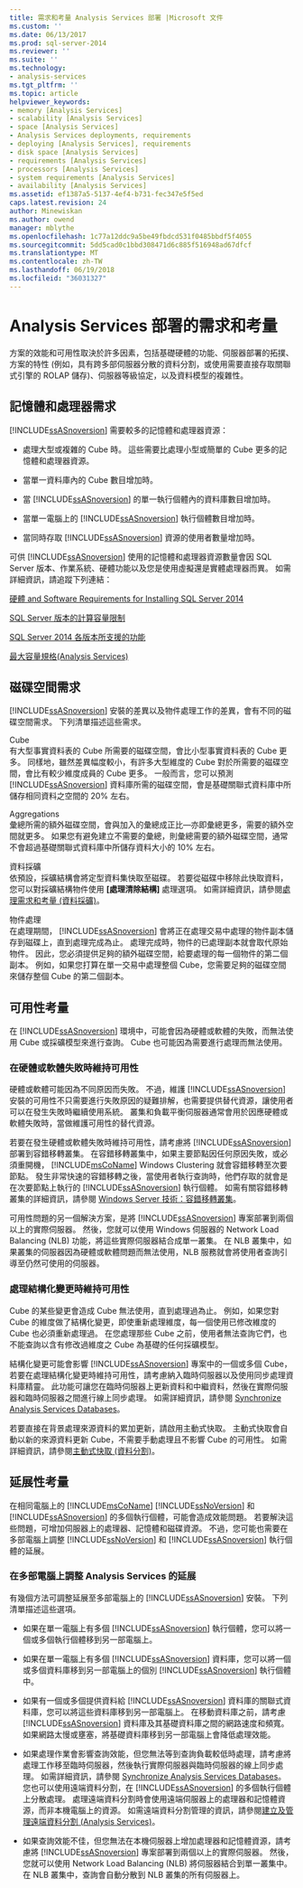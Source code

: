 ```yaml
---
title: 需求和考量 Analysis Services 部署 |Microsoft 文件
ms.custom: ''
ms.date: 06/13/2017
ms.prod: sql-server-2014
ms.reviewer: ''
ms.suite: ''
ms.technology:
- analysis-services
ms.tgt_pltfrm: ''
ms.topic: article
helpviewer_keywords:
- memory [Analysis Services]
- scalability [Analysis Services]
- space [Analysis Services]
- Analysis Services deployments, requirements
- deploying [Analysis Services], requirements
- disk space [Analysis Services]
- requirements [Analysis Services]
- processors [Analysis Services]
- system requirements [Analysis Services]
- availability [Analysis Services]
ms.assetid: ef1387a5-5137-4ef4-b731-fec347e5f5ed
caps.latest.revision: 24
author: Minewiskan
ms.author: owend
manager: mblythe
ms.openlocfilehash: 1c77a12ddc9a5be49fbdcd531f0485bbdf5f4055
ms.sourcegitcommit: 5dd5cad0c1bbd308471d6c885f516948ad67dfcf
ms.translationtype: MT
ms.contentlocale: zh-TW
ms.lasthandoff: 06/19/2018
ms.locfileid: "36031327"
---
```

# <a name="requirements-and-considerations-for-analysis-services-deployment"></a>Analysis Services 部署的需求和考量
  方案的效能和可用性取決於許多因素，包括基礎硬體的功能、伺服器部署的拓撲、方案的特性 (例如，具有跨多部伺服器分散的資料分割，或使用需要直接存取關聯式引擎的 ROLAP 儲存)、伺服器等級協定，以及資料模型的複雜性。  
  
## <a name="memory-and-processor-requirements"></a>記憶體和處理器需求  
 [!INCLUDE[ssASnoversion](../../includes/ssasnoversion-md.md)] 需要較多的記憶體和處理器資源：  
  
-   處理大型或複雜的 Cube 時。 這些需要比處理小型或簡單的 Cube 更多的記憶體和處理器資源。  
  
-   當單一資料庫內的 Cube 數目增加時。  
  
-   當 [!INCLUDE[ssASnoversion](../../includes/ssasnoversion-md.md)] 的單一執行個體內的資料庫數目增加時。  
  
-   當單一電腦上的 [!INCLUDE[ssASnoversion](../../includes/ssasnoversion-md.md)] 執行個體數目增加時。  
  
-   當同時存取 [!INCLUDE[ssASnoversion](../../includes/ssasnoversion-md.md)] 資源的使用者數量增加時。  
  
 可供 [!INCLUDE[ssASnoversion](../../includes/ssasnoversion-md.md)] 使用的記憶體和處理器資源數量會因 SQL Server 版本、作業系統、硬體功能以及您是使用虛擬還是實體處理器而異。 如需詳細資訊，請追蹤下列連結：  
  
 [硬體 and Software Requirements for Installing SQL Server 2014](../../sql-server/install/hardware-and-software-requirements-for-installing-sql-server.md)  
  
 [SQL Server 版本的計算容量限制](../../sql-server/compute-capacity-limits-by-edition-of-sql-server.md)  
  
 [SQL Server 2014 各版本所支援的功能](../../getting-started/features-supported-by-the-editions-of-sql-server-2014.md)  
  
 [最大容量規格&#40;Analysis Services&#41;](olap-physical/maximum-capacity-specifications-analysis-services.md)  
  
## <a name="disk-space-requirements"></a>磁碟空間需求  
 [!INCLUDE[ssASnoversion](../../includes/ssasnoversion-md.md)] 安裝的差異以及物件處理工作的差異，會有不同的磁碟空間需求。 下列清單描述這些需求。  
  
 Cube  
 有大型事實資料表的 Cube 所需要的磁碟空間，會比小型事實資料表的 Cube 更多。 同樣地，雖然差異幅度較小，有許多大型維度的 Cube 對於所需要的磁碟空間，會比有較少維度成員的 Cube 更多。 一般而言，您可以預測 [!INCLUDE[ssASnoversion](../../includes/ssasnoversion-md.md)] 資料庫所需的磁碟空間，會是基礎關聯式資料庫中所儲存相同資料之空間的 20% 左右。  
  
 Aggregations  
 彙總所需的額外磁碟空間，會與加入的彙總成正比—亦即彙總更多，需要的額外空間就更多。 如果您有避免建立不需要的彙總，則彙總需要的額外磁碟空間，通常不會超過基礎關聯式資料庫中所儲存資料大小的 10% 左右。  
  
 資料採礦  
 依預設，採礦結構會將定型資料集快取至磁碟。 若要從磁碟中移除此快取資料，您可以對採礦結構物件使用 **[處理清除結構]** 處理選項。 如需詳細資訊，請參閱[處理需求和考量 &#40;資料採礦&#41;](../data-mining/processing-requirements-and-considerations-data-mining.md)。  
  
 物件處理  
 在處理期間， [!INCLUDE[ssASnoversion](../../includes/ssasnoversion-md.md)] 會將正在處理交易中處理的物件副本儲存到磁碟上，直到處理完成為止。 處理完成時，物件的已處理副本就會取代原始物件。 因此，您必須提供足夠的額外磁碟空間，給要處理的每一個物件的第二個副本。 例如，如果您打算在單一交易中處理整個 Cube，您需要足夠的磁碟空間來儲存整個 Cube 的第二個副本。  
  
##  <a name="BKMK_Availability"></a> 可用性考量  
 在 [!INCLUDE[ssASnoversion](../../includes/ssasnoversion-md.md)] 環境中，可能會因為硬體或軟體的失敗，而無法使用 Cube 或採礦模型來進行查詢。 Cube 也可能因為需要進行處理而無法使用。  
  
### <a name="providing-availability-in-the-event-of-hardware-or-software-failures"></a>在硬體或軟體失敗時維持可用性  
 硬體或軟體可能因為不同原因而失敗。 不過，維護 [!INCLUDE[ssASnoversion](../../includes/ssasnoversion-md.md)] 安裝的可用性不只需要進行失敗原因的疑難排解，也需要提供替代資源，讓使用者可以在發生失敗時繼續使用系統。 叢集和負載平衡伺服器通常會用於因應硬體或軟體失敗時，當做維護可用性的替代資源。  
  
 若要在發生硬體或軟體失敗時維持可用性，請考慮將 [!INCLUDE[ssASnoversion](../../includes/ssasnoversion-md.md)] 部署到容錯移轉叢集。 在容錯移轉叢集中，如果主要節點因任何原因失敗，或必須重開機， [!INCLUDE[msCoName](../../includes/msconame-md.md)] Windows Clustering 就會容錯移轉至次要節點。 發生非常快速的容錯移轉之後，當使用者執行查詢時，他們存取的就會是在次要節點上執行的 [!INCLUDE[ssASnoversion](../../includes/ssasnoversion-md.md)] 執行個體。 如需有關容錯移轉叢集的詳細資訊，請參閱 [Windows Server 技術：容錯移轉叢集](http://technet.microsoft.com/library/cc732488\(v=WS.10\).aspx)。  
  
 可用性問題的另一個解決方案，是將 [!INCLUDE[ssASnoversion](../../includes/ssasnoversion-md.md)] 專案部署到兩個以上的實際伺服器。 然後，您就可以使用 Windows 伺服器的 Network Load Balancing (NLB) 功能，將這些實際伺服器結合成單一叢集。 在 NLB 叢集中，如果叢集的伺服器因為硬體或軟體問題而無法使用，NLB 服務就會將使用者查詢引導至仍然可使用的伺服器。  
  
### <a name="providing-availability-while-processing-structural-changes"></a>處理結構化變更時維持可用性  
 Cube 的某些變更會造成 Cube 無法使用，直到處理過為止。 例如，如果您對 Cube 的維度做了結構化變更，即使重新處理維度，每一個使用已修改維度的 Cube 也必須重新處理過。 在您處理那些 Cube 之前，使用者無法查詢它們，也不能查詢以含有修改過維度之 Cube 為基礎的任何採礦模型。  
  
 結構化變更可能會影響 [!INCLUDE[ssASnoversion](../../includes/ssasnoversion-md.md)] 專案中的一個或多個 Cube，若要在處理結構化變更時維持可用性，請考慮納入臨時伺服器以及使用同步處理資料庫精靈。 此功能可讓您在臨時伺服器上更新資料和中繼資料，然後在實際伺服器和臨時伺服器之間進行線上同步處理。 如需詳細資訊，請參閱 [Synchronize Analysis Services Databases](synchronize-analysis-services-databases.md)。  
  
 若要直接在背景處理來源資料的累加更新，請啟用主動式快取。 主動式快取會自動以新的來源資料更新 Cube，不需要手動處理且不影響 Cube 的可用性。 如需詳細資訊，請參閱[主動式快取 &#40;資料分割&#41;](../multidimensional-models-olap-logical-cube-objects/partitions-proactive-caching.md)。  
  
##  <a name="BKMK_Scalability"></a> 延展性考量  
 在相同電腦上的 [!INCLUDE[msCoName](../../includes/msconame-md.md)] [!INCLUDE[ssNoVersion](../../includes/ssnoversion-md.md)] 和 [!INCLUDE[ssASnoversion](../../includes/ssasnoversion-md.md)] 的多個執行個體，可能會造成效能問題。 若要解決這些問題，可增加伺服器上的處理器、記憶體和磁碟資源。 不過，您可能也需要在多部電腦上調整 [!INCLUDE[ssNoVersion](../../includes/ssnoversion-md.md)] 和 [!INCLUDE[ssASnoversion](../../includes/ssasnoversion-md.md)] 執行個體的延展。  
  
### <a name="scaling-analysis-services-across-multiple-computers"></a>在多部電腦上調整 Analysis Services 的延展  
 有幾個方法可調整延展至多部電腦上的 [!INCLUDE[ssASnoversion](../../includes/ssasnoversion-md.md)] 安裝。 下列清單描述這些選項。  
  
-   如果在單一電腦上有多個 [!INCLUDE[ssASnoversion](../../includes/ssasnoversion-md.md)] 執行個體，您可以將一個或多個執行個體移到另一部電腦上。  
  
-   如果在單一電腦上有多個 [!INCLUDE[ssASnoversion](../../includes/ssasnoversion-md.md)] 資料庫，您可以將一個或多個資料庫移到另一部電腦上的個別 [!INCLUDE[ssASnoversion](../../includes/ssasnoversion-md.md)] 執行個體中。  
  
-   如果有一個或多個提供資料給 [!INCLUDE[ssASnoversion](../../includes/ssasnoversion-md.md)] 資料庫的關聯式資料庫，您可以將這些資料庫移到另一部電腦上。 在移動資料庫之前，請考慮 [!INCLUDE[ssASnoversion](../../includes/ssasnoversion-md.md)] 資料庫及其基礎資料庫之間的網路速度和頻寬。 如果網路太慢或壅塞，將基礎資料庫移到另一部電腦上會降低處理效能。  
  
-   如果處理作業會影響查詢效能，但您無法等到查詢負載較低時處理，請考慮將處理工作移至臨時伺服器，然後執行實際伺服器與臨時伺服器的線上同步處理。 如需詳細資訊，請參閱 [Synchronize Analysis Services Databases](synchronize-analysis-services-databases.md)。 您也可以使用遠端資料分割，在 [!INCLUDE[ssASnoversion](../../includes/ssasnoversion-md.md)] 的多個執行個體上分散處理。 處理遠端資料分割時會使用遠端伺服器上的處理器和記憶體資源，而非本機電腦上的資源。 如需遠端資料分割管理的資訊，請參閱[建立及管理遠端資料分割 &#40;Analysis Services&#41;](create-and-manage-a-remote-partition-analysis-services.md)。  
  
-   如果查詢效能不佳，但您無法在本機伺服器上增加處理器和記憶體資源，請考慮將 [!INCLUDE[ssASnoversion](../../includes/ssasnoversion-md.md)] 專案部署到兩個以上的實際伺服器。 然後，您就可以使用 Network Load Balancing (NLB) 將伺服器結合到單一叢集中。 在 NLB 叢集中，查詢會自動分散到 NLB 叢集的所有伺服器上。  
  
  